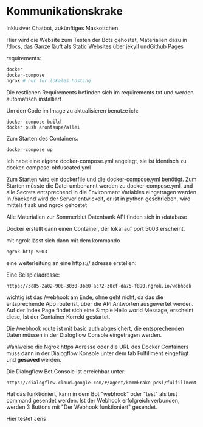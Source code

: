 # Kommunikationskrake

Inklusiver Chatbot, zukünftiges Maskottchen.

Hier wird die Website zum Testen der Bots gehostet, Materialien dazu in /docs, das Ganze läuft als Static Websites über
jekyll undGithub Pages

requirements:

```sh
docker
docker-compose
ngrok # nur für lokales hosting
```

Die restlichen Requirements befinden sich im requirements.txt und werden automatisch installiert

Um den Code im Image zu aktualisieren benutze ich:

```shell
docker-compose build
docker push arontaupe/allei
```

Zum Starten des Containers:

```shell
docker-compose up
```

Ich habe eine eigene docker-compose.yml angelegt, sie ist identisch zu docker-compose-obfuscated.yml

Zum Starten wird ein dockerfile und die docker-compose.yml benötigt.
Zum Starten müsste die Datei umbenannt werden zu docker-compose.yml, und alle Secrets entsprechend in die Environment
Variables eingetragen werden
In /backend wird der Server entwickelt, er ist in python geschrieben, wird mittels flask und ngrok gehostet

Alle Materialien zur Sommerblut Datenbank API finden sich in /database

Docker erstellt dann einen Container, der lokal auf port 5003 erscheint.

mit ngrok lässt sich dann mit dem kommando

```sh
ngrok http 5003
```
eine weiterleitung an eine https:// adresse erstellen:

Eine Beispieladresse:

```http request
https://3c85-2a02-908-3030-3be0-ac72-30cf-da75-f890.ngrok.io/webhook
```

wichtig ist das /webhook am Ende, ohne geht nicht, da das die entsprechende App route ist,
über die API Antworten ausgewertet werden.
Auf der Index Page findet sich eine Simple Hello world Message, erscheint diese, Ist der Container Korrekt gestartet.

Die /webhook route ist mit basic auth abgesichert, die entsprechenden Daten müssen in der Dialogflow Console eingetragen
werden.

Wahlweise die Ngrok https Adresse oder die URL des Docker Containers muss dann in der Dialogflow Konsole unter
dem tab Fulfillment eingefügt und **gesaved** werden.

Die Dialogflow Bot Console ist erreichbar unter:

```http request
https://dialogflow.cloud.google.com/#/agent/kommkrake-pcsi/fulfillment
```

Hat das funktioniert, kann in dem Bot "webhook" oder "test" als test command gesendet werden.
Ist der Webhook erfolgreich verbunden, werden 3 Buttons mit "Der Webhook funktioniert" gesendet.

Hier testet Jens